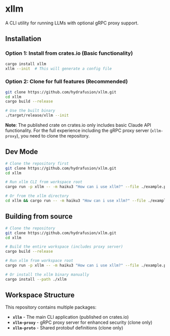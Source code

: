 # xllm

A CLI utility for running LLMs with optional gRPC proxy support.

## Installation

### Option 1: Install from crates.io (Basic functionality)

```bash
cargo install xllm
xllm --init  # This will generate a config file
```

### Option 2: Clone for full features (Recommended)

```bash
git clone https://github.com/hydrafusion/xllm.git
cd xllm
cargo build --release

# Use the built binary
./target/release/xllm --init
```

**Note**: The published crate on crates.io only includes basic Claude API functionality. For the full experience including the gRPC proxy server (`xllm-proxy`), you need to clone the repository.

## Dev Mode

```bash
# Clone the repository first
git clone https://github.com/hydrafusion/xllm.git
cd xllm

# Run xllm CLI from workspace root
cargo run -p xllm -- -m haiku3 "How can i use xllm?" --file ./example.py

# Or from the xllm directory
cd xllm && cargo run -- -m haiku3 "How can i use xllm?" --file ./example.py
```

## Building from source

```bash
# Clone the repository
git clone https://github.com/hydrafusion/xllm.git
cd xllm

# Build the entire workspace (includes proxy server)
cargo build --release 

# Run xllm from workspace root
cargo run -p xllm -- -m haiku3 "How can i use xllm?" --file ./example.py

# Or install the xllm binary manually
cargo install --path ./xllm
```

## Workspace Structure

This repository contains multiple packages:

- **`xllm`** - The main CLI application (published on crates.io)
- **`xllm-proxy`** - gRPC proxy server for enhanced security (clone only)
- **`xllm-proto`** - Shared protobuf definitions (clone only)
